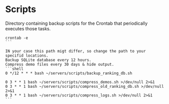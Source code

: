 # Scripts

Directory containing backup scripts for the Crontab that periodically executes those tasks.

````
crontab -e
```

IN your case this path migt differ, so change the path to your specifid locations.
Backup SQLite database every 12 hours.
Compress demo files every 30 days & hide output.
```shell
0 */12 * * * bash ~/servers/scripts/backup_ranking_db.sh

0 3 * * 1 bash ~/servers/scripts/compress_demos.sh >/dev/null 2>&1
0 3 * * 1 bash ~/servers/scripts/compress_old_ranking_db.sh >/dev/null 2>&1
0 3 * * 1 bash ~/servers/scripts/compress_logs.sh >/dev/null 2>&1
```